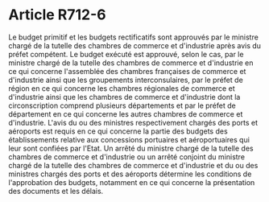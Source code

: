 # Article R712-6

Le budget primitif et les budgets rectificatifs sont approuvés par le ministre chargé de la tutelle des chambres de commerce et d'industrie après avis du préfet compétent.   Le budget exécuté est approuvé, selon le cas, par le ministre chargé de la tutelle des chambres de commerce et d'industrie en ce qui concerne l'assemblée des chambres françaises de commerce et d'industrie ainsi que les groupements interconsulaires, par le préfet de région en ce qui concerne les chambres régionales de commerce et d'industrie ainsi que les chambres de commerce et d'industrie dont la circonscription comprend plusieurs départements et par le préfet de département en ce qui concerne les autres chambres de commerce et d'industrie.   L'avis du ou des ministres respectivement chargés des ports et aéroports est requis en ce qui concerne la partie des budgets des établissements relative aux concessions portuaires et aéroportuaires qui leur sont confiées par l'Etat.   Un arrêté du ministre chargé de la tutelle des chambres de commerce et d'industrie ou un arrêté conjoint du ministre chargé de la tutelle des chambres de commerce et d'industrie et du ou des ministres chargés des ports et des aéroports détermine les conditions de l'approbation des budgets, notamment en ce qui concerne la présentation des documents et les délais.